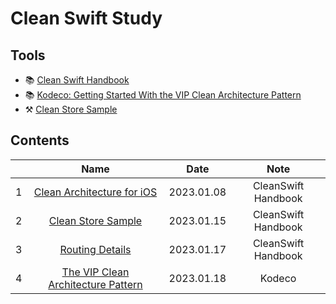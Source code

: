 # Clean Swift Study

## Tools

- 📚 [Clean Swift Handbook](https://clean-swift.com/handbook/)
- 📚 [Kodeco: Getting Started With the VIP Clean Architecture Pattern](https://www.kodeco.com/29416318-getting-started-with-the-vip-clean-architecture-pattern)
- ⚒️ [Clean Store Sample](https://github.com/Clean-Swift/CleanStore)

## Contents

|     |                                                                         Name                                                                         |    Date    |        Note         |
| :-: | :--------------------------------------------------------------------------------------------------------------------------------------------------: | :--------: | :-----------------: |
|  1  |         [Clean Architecture for iOS](https://github.com/cskime/architecture-study/clean-swift-study/blob/main/clean-architecture-for-ios.md)         | 2023.01.08 | CleanSwift Handbook |
|  2  |                 [Clean Store Sample](https://github.com/cskime/architecture-study/clean-swift-study/blob/main/clean-store-sample.md)                 | 2023.01.15 | CleanSwift Handbook |
|  3  |                    [Routing Details](https://github.com/cskime/architecture-study/clean-swift-study/blob/main/routing-details.md)                    | 2023.01.17 | CleanSwift Handbook |
|  4  | [The VIP Clean Architecture Pattern](https://github.com/cskime/architecture-study/clean-swift-study/blob/main/the-vip-clean-architecture-pattern.md) | 2023.01.18 |       Kodeco        |
